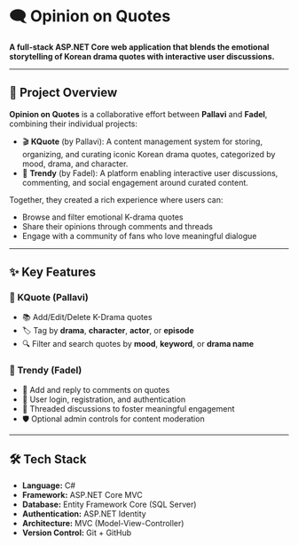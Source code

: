 # 🗨️ Opinion on Quotes

**A full-stack ASP.NET Core web application that blends the emotional storytelling of Korean drama quotes with interactive user discussions.**

---

## 🌟 Project Overview

**Opinion on Quotes** is a collaborative effort between **Pallavi** and **Fadel**, combining their individual projects:

- 🎬 **KQuote** (by Pallavi): A content management system for storing, organizing, and curating iconic Korean drama quotes, categorized by mood, drama, and character.
- 💬 **Trendy** (by Fadel): A platform enabling interactive user discussions, commenting, and social engagement around curated content.

Together, they created a rich experience where users can:
- Browse and filter emotional K-drama quotes  
- Share their opinions through comments and threads  
- Engage with a community of fans who love meaningful dialogue  

---

## ✨ Key Features

### 🔹 KQuote (Pallavi)
- 📚 Add/Edit/Delete K-Drama quotes
- 🏷️ Tag by **drama**, **character**, **actor**, or **episode**
- 🔍 Filter and search quotes by **mood**, **keyword**, or **drama name**

### 🔹 Trendy (Fadel)
- 💬 Add and reply to comments on quotes
- 👥 User login, registration, and authentication
- 🧵 Threaded discussions to foster meaningful engagement
- 🛡️ Optional admin controls for content moderation

---

## 🛠 Tech Stack

- **Language:** C#
- **Framework:** ASP.NET Core MVC
- **Database:** Entity Framework Core (SQL Server)
- **Authentication:** ASP.NET Identity
- **Architecture:** MVC (Model-View-Controller)
- **Version Control:** Git + GitHub

